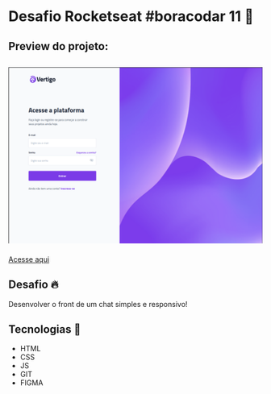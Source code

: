 # Desafio Rocketseat #boracodar 11 🚀

## Preview do projeto:
![Image Preview](https://github.com/vbruno96/boraCodar11/blob/main/assets/preview.png)
---
[Acesse aqui](https://vbruno96.github.io/boraCodar11/)

## Desafio 🔥
Desenvolver o front de um chat simples e responsivo!

## Tecnologias 📡
* HTML
* CSS
* JS
* GIT
* FIGMA